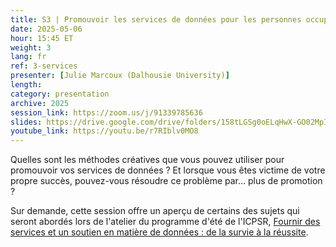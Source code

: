 ```yaml
---
title: S3 | Promouvoir les services de données pour les personnes occupées qui n'ont pas besoin de travailler davantage
date: 2025-05-06
hour: 15:45 ET
weight: 3
lang: fr
ref: 3-services
presenter: [Julie Marcoux (Dalhousie University)]
length:
category: presentation
archive: 2025
session_link: https://zoom.us/j/91339785636
slides: https://drive.google.com/drive/folders/158tLGSg0oELqHwX-GO02MpIJpjTQIo3K?usp=sharing
youtube_link: https://youtu.be/r7RIblv0MO8
---
```

Quelles sont les méthodes créatives que vous pouvez utiliser pour promouvoir vos services de données ? Et lorsque vous êtes victime de votre propre succès, pouvez-vous résoudre ce problème par... plus de promotion ? <!--more-->

Sur demande, cette session offre un aperçu de certains des sujets qui seront abordés lors de l'atelier du programme d'été de l'ICPSR, [Fournir des services et un soutien en matière de données : de la survie à la réussite](https://www.icpsr.umich.edu/web/about/cms/6129).
